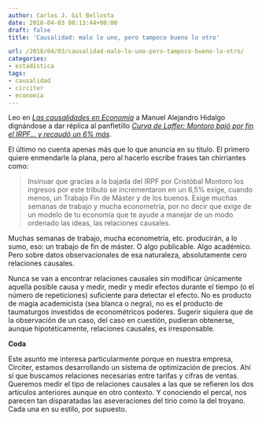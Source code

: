 ```yaml
---
author: Carlos J. Gil Bellosta
date: 2018-04-03 08:13:44+00:00
draft: false
title: 'Causalidad: malo lo uno, pero tampoco bueno lo otro'

url: /2018/04/03/causalidad-malo-lo-uno-pero-tampoco-bueno-lo-otro/
categories:
- estadística
tags:
- causalidad
- circiter
- economía
---
```


Leo en [_Las causalidades en Economía_](https://www.vozpopuli.com/opinion/causalidades-Economia-critica-paul-romer_0_1122788121.html) a Manuel Alejandro Hidalgo dignándose a dar réplica al panfletillo [_Curva de Laffer: Montoro bajó por fin el IRPF… y recaudó un 6% más_](https://www.libremercado.com/2018-03-27/curva-de-laffer-montoro-bajo-por-fin-el-irpf-y-recaudo-un-6-mas-1276616123/).

El último no cuenta apenas más que lo que anuncia en su titulo. El primero quiere enmendarle la plana, pero al hacerlo escribe frases tan chirriantes como:

>Insinuar que gracias a la bajada del IRPF por Cristóbal Montoro los ingresos por este tributo se incrementaron en un 6,5% exige, cuando menos, un Trabajo Fin de Máster y de los buenos. Exige muchas semanas de trabajo y mucha econometría, por no decir que exige de un modelo de tu economía que te ayude a manejar de un modo ordenado las ideas, las relaciones causales.

Muchas semanas de trabajo, mucha econometría, etc. producirán, a lo sumo, eso: un trabajo de fin de máster. O algo publicable. Algo académico. Pero sobre datos observacionales de esa naturaleza, absolutamente cero relaciones causales.

Nunca se van a encontrar relaciones causales sin modificar únicamente aquella posible causa y medir, medir y medir efectos durante el tiempo (o el número de repeticiones) suficiente para detectar el efecto. No es producto de magia academicista (sea blanca o negra), no es el producto de taumaturgos investidos de econométricos poderes. Sugerir siquiera que de la observación de un caso, del caso en cuestión, pudieran obtenerse, aunque hipotéticamente, relaciones causales, es irresponsable.

**Coda**

Este asunto me interesa particularmente porque en nuestra empresa, Circiter, estamos desarrollando un sistema de optimización de precios. Ahí sí que buscamos relaciones necesarias entre tarifas y cifras de ventas. Queremos medir el tipo de relaciones causales a las que se refieren los dos artículos anteriores aunque en otro contexto. Y conociendo el percal, nos parecen tan disparatadas las aseveraciones del tirio como la del troyano. Cada una en su estilo, por supuesto.